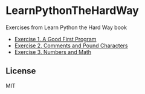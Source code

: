 # LearnPythonTheHardWay
Exercises from Learn Python the Hard Way book

* [Exercise 1. A Good First Program]
* [Exercise 2. Comments and Pound Characters]
* [Exercise 3. Numbers and Math]

License
----
MIT

[Exercise 1. A Good First Program]: <01/>
[Exercise 2. Comments and Pound Characters]: <02/>
[Exercise 3. Numbers and Math]: <03/>
